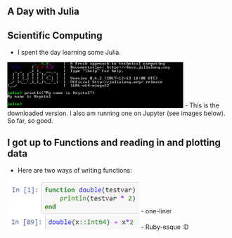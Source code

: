 ## A Day with Julia

## Scientific Computing
- I spent the day learning some Julia.
<img src="/images/julia/j_003.png" width="400">
- This is the downloaded version. I also am running one 
  on Jupyter (see images below). So far, so good.

## I got up to Functions and reading in and plotting data
- Here are two ways of writing functions:

<img src="/images/julia/j_002.png" width="300">
- one-liner

<img src="/images/julia/j_001.png" width="300">
- Ruby-esque :D
